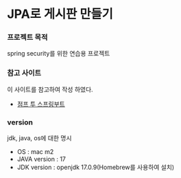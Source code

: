 # JPA로 게시판 만들기

### 프로젝트 목적 
spring security를 위한 연습용 프로젝트

### 참고 사이트

이 사이트를 참고하여 작성 하였다.

* [점프 투 스프링부트](https://wikidocs.net/book/7601)

### version

jdk, java, os에 대한 명시

* OS : mac m2
* JAVA version : 17
* JDK version : openjdk 17.0.9(Homebrew를 사용하여 설치)




